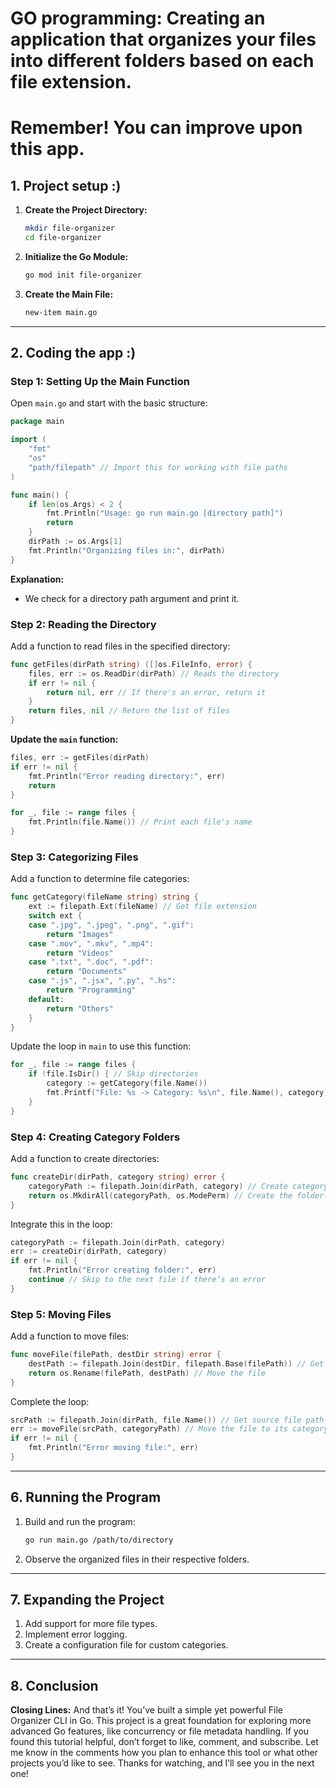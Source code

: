 # GO programming: Creating an application that organizes your files into different folders based on each file extension.

# Remember! You can improve upon this app.

## 1. Project setup :)

1. **Create the Project Directory:**
   ```bash
   mkdir file-organizer
   cd file-organizer
   ```

2. **Initialize the Go Module:**
   ```bash
   go mod init file-organizer
   ```

3. **Create the Main File:**
   ```bash
   new-item main.go
   ```

---

## 2. Coding the app :)

### Step 1: Setting Up the Main Function

Open `main.go` and start with the basic structure:

```go
package main

import (
	"fmt"
	"os"
	"path/filepath" // Import this for working with file paths
)

func main() {
	if len(os.Args) < 2 {
		fmt.Println("Usage: go run main.go [directory path]")
		return
	}
	dirPath := os.Args[1]
	fmt.Println("Organizing files in:", dirPath)
}
```

**Explanation:**
- We check for a directory path argument and print it.

### Step 2: Reading the Directory

Add a function to read files in the specified directory:

```go
func getFiles(dirPath string) ([]os.FileInfo, error) {
	files, err := os.ReadDir(dirPath) // Reads the directory
	if err != nil {
		return nil, err // If there's an error, return it
	}
	return files, nil // Return the list of files
}
```

**Update the `main` function:**

```go
files, err := getFiles(dirPath)
if err != nil {
	fmt.Println("Error reading directory:", err)
	return
}

for _, file := range files {
	fmt.Println(file.Name()) // Print each file's name
}
```

### Step 3: Categorizing Files

Add a function to determine file categories:

```go
func getCategory(fileName string) string {
	ext := filepath.Ext(fileName) // Get file extension
	switch ext {
	case ".jpg", ".jpeg", ".png", ".gif":
		return "Images"
	case ".mov", ".mkv", ".mp4":
		return "Videos"
	case ".txt", ".doc", ".pdf":
		return "Documents"
	case ".js", ".jsx", ".py", ".hs":
		return "Programming"
	default:
		return "Others"
	}
}
```

Update the loop in `main` to use this function:

```go
for _, file := range files {
	if !file.IsDir() { // Skip directories
		category := getCategory(file.Name())
		fmt.Printf("File: %s -> Category: %s\n", file.Name(), category)
	}
}
```

### Step 4: Creating Category Folders

Add a function to create directories:

```go
func createDir(dirPath, category string) error {
	categoryPath := filepath.Join(dirPath, category) // Create category-specific path
	return os.MkdirAll(categoryPath, os.ModePerm) // Create the folder if it doesn't exist
}
```

Integrate this in the loop:

```go
categoryPath := filepath.Join(dirPath, category)
err := createDir(dirPath, category)
if err != nil {
	fmt.Println("Error creating folder:", err)
	continue // Skip to the next file if there’s an error
}
```

### Step 5: Moving Files

Add a function to move files:

```go
func moveFile(filePath, destDir string) error {
	destPath := filepath.Join(destDir, filepath.Base(filePath)) // Get destination path
	return os.Rename(filePath, destPath) // Move the file
}
```

Complete the loop:

```go
srcPath := filepath.Join(dirPath, file.Name()) // Get source file path
err := moveFile(srcPath, categoryPath) // Move the file to its category folder
if err != nil {
	fmt.Println("Error moving file:", err)
}

```

---

## 6. Running the Program

1. Build and run the program:
   ```bash
   go run main.go /path/to/directory
   ```

2. Observe the organized files in their respective folders.

---

## 7. Expanding the Project

1. Add support for more file types.
2. Implement error logging.
3. Create a configuration file for custom categories.

---

## 8. Conclusion

**Closing Lines:**
And that’s it! You’ve built a simple yet powerful File Organizer CLI in Go. This project is a great foundation for exploring more advanced Go features, like concurrency or file metadata handling. If you found this tutorial helpful, don’t forget to like, comment, and subscribe. Let me know in the comments how you plan to enhance this tool or what other projects you’d like to see. Thanks for watching, and I’ll see you in the next one!

